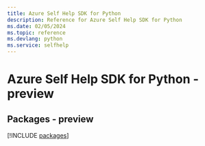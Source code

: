 ```yaml
---
title: Azure Self Help SDK for Python
description: Reference for Azure Self Help SDK for Python
ms.date: 02/05/2024
ms.topic: reference
ms.devlang: python
ms.service: selfhelp
---
```

# Azure Self Help SDK for Python - preview
## Packages - preview
[!INCLUDE [packages](self-help-index.md)]